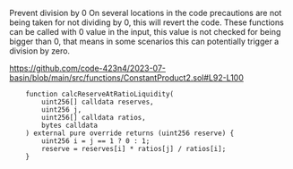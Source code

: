  Prevent division by 0
On several locations in the code precautions are not being taken for not dividing by 0, this will revert the code. These functions can be called with 0 value in the input, this value is not checked for being bigger than 0, that means in some scenarios this can potentially trigger a division by zero.

https://github.com/code-423n4/2023-07-basin/blob/main/src/functions/ConstantProduct2.sol#L92-L100
````
    function calcReserveAtRatioLiquidity(
        uint256[] calldata reserves,
        uint256 j,
        uint256[] calldata ratios,
        bytes calldata
    ) external pure override returns (uint256 reserve) {
        uint256 i = j == 1 ? 0 : 1;
        reserve = reserves[i] * ratios[j] / ratios[i];
    }
````